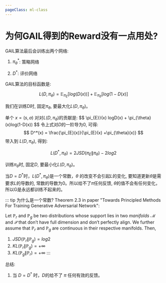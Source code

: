 ```yaml
---
pageClass: ml-class
---
```


#  为何GAIL得到的Reward没有一点用处?

GAIL算法最后会训练出两个网络:

1. $\pi_\theta^{*}$:  策略网络

2. $D^{*}$:  评价网络

GAIL算法的目标函数是:

$$
L(D,\pi_{\theta}) = \mathbb{E}_{\pi_{E}} \left[ log(D(x)) \right] + \mathbb{E}_{\pi_{\theta}}\left[log(1-D(x)\right]
$$

我们在训练D时, 固定$\pi_{\theta}$, 要最大化$L(D,\pi_{\theta})$。

单个 $x=(s,a)$ 对对$L(D,\pi_{\theta})$的贡献是:
$$
\pi_{E}}(x) logD(x) + \pi_{\theta}(x)log(1-D(x))
$$
令上式对$D$的一阶导为0, 可得:
$$
D^*(x) = \frac{\pi_{E}(x)}{\pi_{E}(x) +\pi_{\theta}(x)}
$$
带入到 $L(D,\pi_{\theta})$, 得到:

$$
L(D^*, \pi_{\theta}) = 2JSD(\pi_{E} \| \pi_{\theta}) - 2log2
$$

训练$\pi_{\theta}$时,  固定$D$, 要最小化$L(D,\pi_{\theta})$。

当$D=D^*$时，$L(D^*, \pi_{\theta})$是一个常数，$\theta$ 的改变不会引起$L$的变化, 要知道更新$\theta$是需要求$L$的导数的, 常数的导数为0。所以给不了$\pi$任何反馈, $\theta$的值不会有任何变化，所以G是永远都训练不起来的。

::: tip 为什么是一个常数? 
Theorem 2.3 in paper "Towards Principled Methods For Training Generative Adversarial Network":

Let $\mathbb{P}_r$ and $\mathbb{P}_g$ be two distributions whose support lies in two *manifolds* $\mathcal{M}$ and $\mathcal{P}$ that don’t have full dimension and don’t perfectly align. We further assume that $\mathbb{P}_r$ and $\mathbb{P}_g$ are continuous in their respective manifolds. Then,
1. $JSD(\mathbb{P}_r \| \mathbb{P}_g) = log2$
2. $KL(\mathbb{P}_r \| \mathbb{P}_g) = +\infty$
3. $KL(\mathbb{P}_g \| \mathbb{P}_r) = +\infty$
:::

总结:

1. 当 $D=D^*$ 时，$D$的给不了 $\pi$ 任何有效的反馈。 